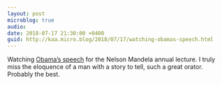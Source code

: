 ```yaml
---
layout: post
microblog: true
audio: 
date: 2018-07-17 21:30:00 +0400
guid: http://kaa.micro.blog/2018/07/17/watching-obamas-speech.html
---
```

Watching [Obama’s speech](https://www.youtube.com/watch?v=md_l4u-1vRQ) for the Nelson Mandela annual lecture. I truly miss the eloquence of a man with a story to tell, such a great orator. Probably the best.
